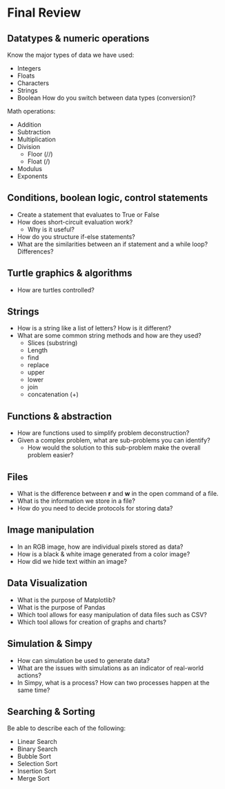 # Final Review

## Datatypes & numeric operations
Know the major types of data we have used:
- Integers
- Floats
- Characters
- Strings
- Boolean
How do you switch between data types (conversion)?

Math operations:
- Addition
- Subtraction
- Multiplication
- Division
  - Floor (//)
  - Float (/)
- Modulus
- Exponents

## Conditions, boolean logic, control statements
- Create a statement that evaluates to True or False
- How does short-circuit evaluation work?
  - Why is it useful?
- How do you structure if-else statements?
- What are the similarities between an if statement and a while loop? Differences?


## Turtle graphics & algorithms
- How are turtles controlled?

## Strings
- How is a string like a list of letters? How is it different?
- What are some common string methods and how are they used?
  - Slices (substring)
  - Length
  - find
  - replace
  - upper
  - lower
  - join
  - concatenation (+)

## Functions & abstraction
- How are functions used to simplify problem deconstruction?
- Given a complex problem, what are sub-problems you can identify?
  - How would the solution to this sub-problem make the overall problem easier?


## Files
- What is the difference between **r** and **w** in the open command of a file.
- What is the information we store in a file?
- How do you need to decide protocols for storing data?

## Image manipulation
- In an RGB image, how are individual pixels stored as data?
- How is a black & white image generated from a color image?
- How did we hide text within an image?

## Data Visualization
- What is the purpose of Matplotlib?
- What is the purpose of Pandas
- Which tool allows for easy manipulation of data files such as CSV?
- Which tool allows for creation of graphs and charts?

## Simulation & Simpy
- How can simulation be used to generate data?
- What are the issues with simulations as an indicator of real-world actions?
- In Simpy, what is a process? How can two processes happen at the same time?

## Searching & Sorting
Be able to describe each of the following:
- Linear Search
- Binary Search
- Bubble Sort
- Selection Sort
- Insertion Sort
- Merge Sort
